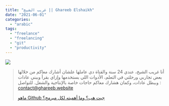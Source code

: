 ```yaml
---
title: "غريب الشيخ || Ghareeb Elshaikh"
date: "2021-06-01"
categories: 
  - "arabic"
tags: 
  - "freelance"
  - "freelancing"
  - "git"
  - "productivity"
---
```


![](https://yt3.ggpht.com/gx_guGnIHVIQeCC4Dg1vSADWi_gAFMs1eyp3UVGbWWsneYsOrhCLBoBSfUPpKiI4tlYG8QR_ZQ=s176-c-k-c0x00ffffff-no-rj)

> أنا غريب الشيخ، عندي 24 سنة والقناة دي عاملها علشان أشارك معاكم من خلالها بعض تجاربي ورحلتي في التعلم، الأدوات اللي بستخدمها وإزاي بقرأ وببني عادات وببطل عادات، وكمان هشارك معاكم حاجات خاصة بالإنتاجية والشغل. للتواصل : contact@ghareeb.website
> 
> [ماهو Github جيت هب؟ وما أهميته لكل مبرمج؟](https://www.youtube.com/c/GhareebElshaikh/playlists)
